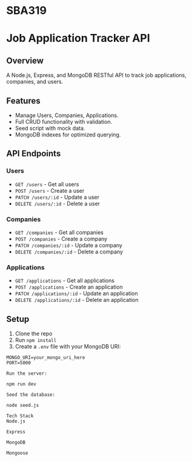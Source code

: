# SBA319

# Job Application Tracker API

## Overview
A Node.js, Express, and MongoDB RESTful API to track job applications, companies, and users.

## Features
- Manage Users, Companies, Applications.
- Full CRUD functionality with validation.
- Seed script with mock data.
- MongoDB indexes for optimized querying.

## API Endpoints

### Users
- `GET /users` - Get all users
- `POST /users` - Create a user
- `PATCH /users/:id` - Update a user
- `DELETE /users/:id` - Delete a user

### Companies
- `GET /companies` - Get all companies
- `POST /companies` - Create a company
- `PATCH /companies/:id` - Update a company
- `DELETE /companies/:id` - Delete a company

### Applications
- `GET /applications` - Get all applications
- `POST /applications` - Create an application
- `PATCH /applications/:id` - Update an application
- `DELETE /applications/:id` - Delete an application

## Setup
1. Clone the repo
2. Run `npm install`
3. Create a `.env` file with your MongoDB URI:

```env
MONGO_URI=your_mongo_uri_here
PORT=5000

Run the server:

npm run dev

Seed the database:

node seed.js

Tech Stack
Node.js

Express

MongoDB

Mongoose
